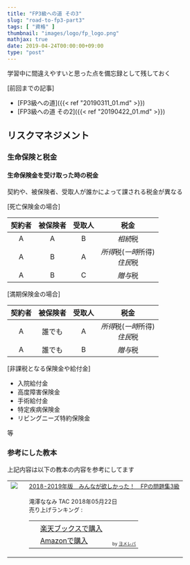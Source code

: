 ```yaml
---
title: "FP3級への道 その3"
slug: "road-to-fp3-part3"
tags: [ "資格" ]
thumbnail: "images/logo/fp_logo.png"
mathjax: true
date: 2019-04-24T00:00:00+09:00
type: "post"
---
```


学習中に間違えやすいと思った点を備忘録として残しておく

[前回までの記事]

* [FP3級への道]({{< ref "20190311_01.md" >}})
* [FP3級への道 その2]({{< ref "20190422_01.md" >}})

## リスクマネジメント

### 生命保険と税金

#### 生命保険金を受け取った時の税金

契約や、被保険者、受取人が誰かによって課される税金が異なる

[死亡保険金の場合]

|  契約者 |  被保険者 |  受取人 |                         税金                          |
| :----: | :------: | :----: | :--------------------------------------------------: |
|   A    |    A     |   B    |                    <em>相続</em>税                    |
|   A    |    B     |   A    |  <em>所得</em>税(<em>一時</em>所得)<br><em>住民</em>税  |
|   A    |    B     |   C    |                    <em>贈与</em>税                    |

[満期保険金の場合]

|  契約者 |    被保険者   |  受取人 |                           税金                        |
| :----: |   :------:   | :----: | :--------------------------------------------------: |
|   A    |    誰でも     |   A    |  <em>所得</em>税(<em>一時</em>所得)<br><em>住民</em>税  |
|   A    |    誰でも     |   B    |                    <em>贈与</em>税                    |

[非課税となる保険金や給付金]

- 入院給付金
- 高度障害保険金
- 手術給付金
- 特定疾病保険金
- リビングニーズ特約保険金

等

### 参考にした教本

上記内容は以下の教本の内容を参考にしてます

<table  border="0" cellpadding="5" style="border:none"><tr><td valign="top" style="border:none;"><a href="https://hb.afl.rakuten.co.jp/hgc/1856df65.f59e3a22.1856df66.b49ed49a/yomereba_main_201904251730366382?pc=http%3A%2F%2Fbooks.rakuten.co.jp%2Frb%2F15459214%2F%3Fscid%3Daf_ich_link_urltxt%26m%3Dhttp%3A%2F%2Fm.rakuten.co.jp%2Fev%2Fbook%2F" target="_blank" rel="nofollow" ><img src="https://thumbnail.image.rakuten.co.jp/@0_mall/book/cabinet/5886/9784813275886.jpg?_ex=200x200" border="0" style="margin-right:10px" /></a></td><td valign="top" style="border:none;text-align:left"><font size="-1"><a href="https://hb.afl.rakuten.co.jp/hgc/1856df65.f59e3a22.1856df66.b49ed49a/yomereba_main_201904251730366382?pc=http%3A%2F%2Fbooks.rakuten.co.jp%2Frb%2F15459214%2F%3Fscid%3Daf_ich_link_urltxt%26m%3Dhttp%3A%2F%2Fm.rakuten.co.jp%2Fev%2Fbook%2F" target="_blank" rel="nofollow" >2018-2019年版　みんなが欲しかった！　FPの問題集3級</a><br /><br />        滝澤ななみ TAC 2018年05月22日<br />        売り上げランキング : <br /><table style="border:none"><tr><td style="border:none;text-align:left;"><div class="shoplinkrakuten" style="margin-right:5px;background: url('//img.yomereba.com/yl.gif') 0 -50px no-repeat;padding: 2px 0 2px 18px;white-space: nowrap;"><a href="https://hb.afl.rakuten.co.jp/hgc/1856df65.f59e3a22.1856df66.b49ed49a/yomereba_main_201904251730366382?pc=http%3A%2F%2Fbooks.rakuten.co.jp%2Frb%2F15459214%2F%3Fscid%3Daf_ich_link_urltxt%26m%3Dhttp%3A%2F%2Fm.rakuten.co.jp%2Fev%2Fbook%2F" target="_blank" rel="nofollow" >楽天ブックスで購入</a></div><div class="shoplinkamazon" style="margin-right:5px;background: url('//img.yomereba.com/yl.gif') 0 0 no-repeat;padding: 2px 0 2px 18px;white-space: nowrap;"><a href="https://www.amazon.co.jp/exec/obidos/asin/4813275885/kkawazoe-22/" target="_blank" rel="nofollow" >Amazonで購入</a></div>                                                                                      </td><td style="vertical-align:bottom;padding-left:10px;font-size:x-small;border:none">by <a href="https://yomereba.com" rel="nofollow" target="_blank">ヨメレバ</a></td></tr></table></font></td></tr></table>
